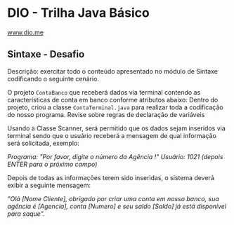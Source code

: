 # DIO - Trilha Java Básico # 
www.dio.me


## Sintaxe - Desafio
Descrição: exercitar todo o conteúdo apresentado no módulo de Sintaxe codificando o seguinte cenário.

O projeto `ContaBanco` que receberá dados via terminal contendo as características de conta em banco conforme atributos abaixo:
Dentro do projeto, criou a classe `ContaTerminal.java` para realizar toda a codificação do nosso programa.
Revise sobre regras de declaração de variáveis

Usando a Classe Scanner, será permitido que os dados sejam inseridos via terminal sendo que o usuário receberá a mensagem de qual informação será solicitada, exemplo:

*Programa: "Por favor, digite o número da Agência !"
Usuário: 1021 (depois ENTER para o próximo campo)*

Depois de todas as informações terem sido inseridas, o sistema deverá exibir a seguinte mensagem:

*"Olá [Nome Cliente], obrigado por criar uma conta em nosso banco, sua agência é [Agencia], conta [Numero] e seu saldo [Saldo] já está disponível para saque".*
